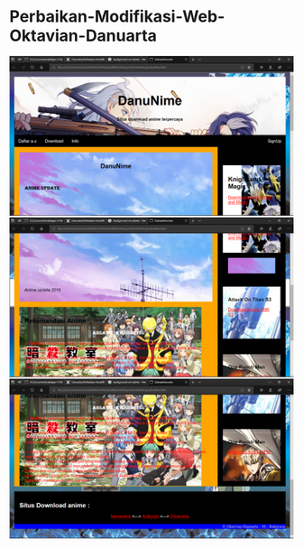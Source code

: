 # Perbaikan-Modifikasi-Web-Oktavian-Danuarta
![alt text](https://github.com/Danuoke/Perbaikan-Modifikasi-Web-Oktavian-Danuarta/blob/master/Screenshot%20(42).png)
![alt text](https://github.com/Danuoke/Perbaikan-Modifikasi-Web-Oktavian-Danuarta/blob/master/Screenshot%20(43).png)
![alt text](https://github.com/Danuoke/Perbaikan-Modifikasi-Web-Oktavian-Danuarta/blob/master/Screenshot%20(44).png)
